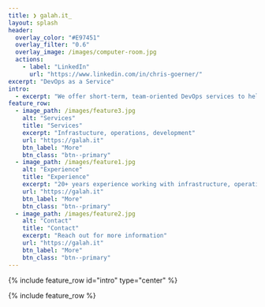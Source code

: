 ```yaml
---
title: ❯ galah.it_
layout: splash
header:
  overlay_color: "#E97451"
  overlay_filter: "0.6"
  overlay_image: /images/computer-room.jpg
  actions:
    - label: "LinkedIn"
      url: "https://www.linkedin.com/in/chris-goerner/"
excerpt: "DevOps as a Service"
intro: 
  - excerpt: "We offer short-term, team-oriented DevOps services to help you achieve your goals. We can embed skilled DevOps engineers with the appropriate expertise into your team for seamless and efficient collaboration. We prioritize clear communication, team integration, and delivering results that make a difference. Let's discuss your DevOps challenges and see how we can help your team get things done."
feature_row:
  - image_path: /images/feature3.jpg
    alt: "Services"
    title: "Services"
    excerpt: "Infrastucture, operations, development"
    url: "https://galah.it"
    btn_label: "More"
    btn_class: "btn--primary"
  - image_path: /images/feature1.jpg
    alt: "Experience"
    title: "Experience"
    excerpt: "20+ years experience working with infrastructure, operations and development teams"
    url: "https://galah.it"
    btn_label: "More"
    btn_class: "btn--primary"
  - image_path: /images/feature2.jpg
    alt: "Contact"
    title: "Contact"
    excerpt: "Reach out for more information"
    url: "https://galah.it"
    btn_label: "More"
    btn_class: "btn--primary"
---
```


{% include feature_row id="intro" type="center" %}

{% include feature_row %}